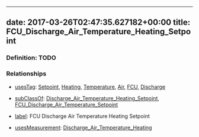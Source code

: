 
---
date: 2017-03-26T02:47:35.627182+00:00
title: FCU_Discharge_Air_Temperature_Heating_Setpoint
---
### Definition: TODO

### Relationships

* [usesTag](https://brickschema.org/schema/1.0/BrickFrame#usesTag): [Setpoint](https://brickschema.org/schema/1.0/BrickTag#Setpoint), [Heating](https://brickschema.org/schema/1.0/BrickTag#Heating), [Temperature](https://brickschema.org/schema/1.0/BrickTag#Temperature), [Air](https://brickschema.org/schema/1.0/BrickTag#Air), [FCU](https://brickschema.org/schema/1.0/BrickTag#FCU), [Discharge](https://brickschema.org/schema/1.0/BrickTag#Discharge)

* [subClassOf](http://www.w3.org/2000/01/rdf-schema#subClassOf): [Discharge_Air_Temperature_Heating_Setpoint](https://brickschema.org/schema/1.0/Brick#Discharge_Air_Temperature_Heating_Setpoint), [FCU_Discharge_Air_Temperature_Setpoint](https://brickschema.org/schema/1.0/Brick#FCU_Discharge_Air_Temperature_Setpoint)

* [label](http://www.w3.org/2000/01/rdf-schema#label): FCU Discharge Air Temperature Heating Setpoint

* [usesMeasurement](https://brickschema.org/schema/1.0/BrickFrame#usesMeasurement): [Discharge_Air_Temperature_Heating](https://brickschema.org/schema/1.0/Brick#Discharge_Air_Temperature_Heating)
